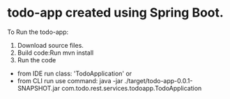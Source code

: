 # todo-app created using Spring Boot.

To Run the todo-app:
1. Download source files.
2. Build code:Run mvn install
3. Run the code 
- from IDE run class: 'TodoApplication' 
or 
- from CLI run use command: 
java -jar ./target/todo-app-0.0.1-SNAPSHOT.jar  com.todo.rest.services.todoapp.TodoApplication
